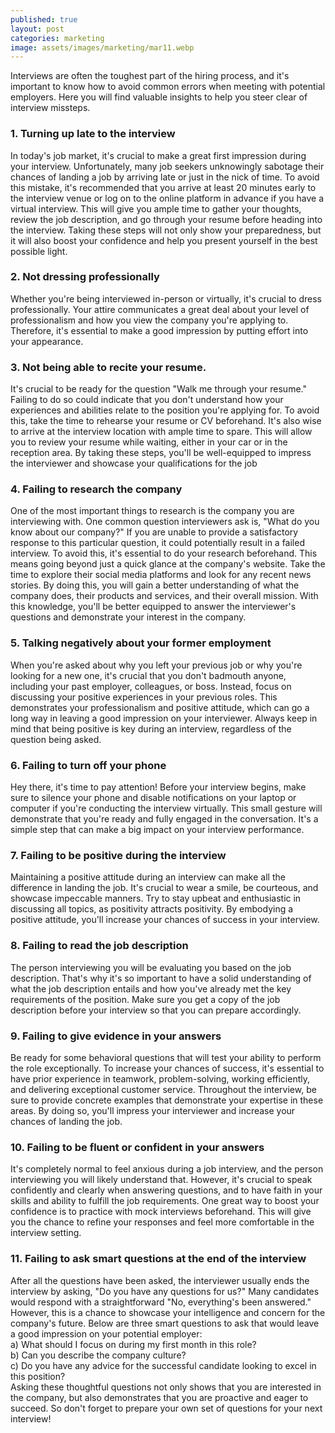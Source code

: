 ```yaml
---
published: true
layout: post
categories: marketing
image: assets/images/marketing/mar11.webp
---
```

Interviews are often the toughest part of the hiring process, and it's important to know how to avoid common errors when meeting with potential employers. Here you will find valuable insights to help you steer clear of interview missteps.  

### 1.	Turning up late to the interview  

In today's job market, it's crucial to make a great first impression during your interview. Unfortunately, many job seekers unknowingly sabotage their chances of landing a job by arriving late or just in the nick of time. To avoid this mistake, it's recommended that you arrive at least 20 minutes early to the interview venue or log on to the online platform in advance if you have a virtual interview. This will give you ample time to gather your thoughts, review the job description, and go through your resume before heading into the interview. Taking these steps will not only show your preparedness, but it will also boost your confidence and help you present yourself in the best possible light.  

### 2.	Not dressing professionally  

Whether you're being interviewed in-person or virtually, it's crucial to dress professionally. Your attire communicates a great deal about your level of professionalism and how you view the company you're applying to. Therefore, it's essential to make a good impression by putting effort into your appearance.  

### 3.	Not being able to recite your resume.  

It's crucial to be ready for the question "Walk me through your resume." Failing to do so could indicate that you don't understand how your experiences and abilities relate to the position you're applying for. To avoid this, take the time to rehearse your resume or CV beforehand. It's also wise to arrive at the interview location with ample time to spare. This will allow you to review your resume while waiting, either in your car or in the reception area. By taking these steps, you'll be well-equipped to impress the interviewer and showcase your qualifications for the job  

### 4.	Failing to research the company  

One of the most important things to research is the company you are interviewing with. One common question interviewers ask is, "What do you know about our company?" If you are unable to provide a satisfactory response to this particular question, it could potentially result in a failed interview. To avoid this, it's essential to do your research beforehand. This means going beyond just a quick glance at the company's website. Take the time to explore their social media platforms and look for any recent news stories. By doing this, you will gain a better understanding of what the company does, their products and services, and their overall mission. With this knowledge, you'll be better equipped to answer the interviewer's questions and demonstrate your interest in the company.  

### 5.	Talking negatively about your former employment  

When you're asked about why you left your previous job or why you're looking for a new one, it's crucial that you don't badmouth anyone, including your past employer, colleagues, or boss. Instead, focus on discussing your positive experiences in your previous roles. This demonstrates your professionalism and positive attitude, which can go a long way in leaving a good impression on your interviewer. Always keep in mind that being positive is key during an interview, regardless of the question being asked.  

### 6.	Failing to turn off your phone  

Hey there, it's time to pay attention! Before your interview begins, make sure to silence your phone and disable notifications on your laptop or computer if you're conducting the interview virtually. This small gesture will demonstrate that you're ready and fully engaged in the conversation. It's a simple step that can make a big impact on your interview performance.  

### 7.	Failing to be positive during the interview  

Maintaining a positive attitude during an interview can make all the difference in landing the job. It's crucial to wear a smile, be courteous, and showcase impeccable manners. Try to stay upbeat and enthusiastic in discussing all topics, as positivity attracts positivity. By embodying a positive attitude, you'll increase your chances of success in your interview.  

### 8.	Failing to read the job description  

The person interviewing you will be evaluating you based on the job description. That's why it's so important to have a solid understanding of what the job description entails and how you've already met the key requirements of the position. Make sure you get a copy of the job description before your interview so that you can prepare accordingly.  

### 9.	Failing to give evidence in your answers  

Be ready for some behavioral questions that will test your ability to perform the role exceptionally. To increase your chances of success, it's essential to have prior experience in teamwork, problem-solving, working efficiently, and delivering exceptional customer service. Throughout the interview, be sure to provide concrete examples that demonstrate your expertise in these areas. By doing so, you'll impress your interviewer and increase your chances of landing the job.  

### 10.	Failing to be fluent or confident in your answers  

It's completely normal to feel anxious during a job interview, and the person interviewing you will likely understand that. However, it's crucial to speak confidently and clearly when answering questions, and to have faith in your skills and ability to fulfill the job requirements. One great way to boost your confidence is to practice with mock interviews beforehand. This will give you the chance to refine your responses and feel more comfortable in the interview setting.  

### 11.	Failing to ask smart questions at the end of the interview  

After all the questions have been asked, the interviewer usually ends the interview by asking, "Do you have any questions for us?" Many candidates would respond with a straightforward "No, everything's been answered." However, this is a chance to showcase your intelligence and concern for the company's future. Below are three smart questions to ask that would leave a good impression on your potential employer:  
a)	What should I focus on during my first month in this role?  
b)	Can you describe the company culture?  
c)	Do you have any advice for the successful candidate looking to excel in this position?  
Asking these thoughtful questions not only shows that you are interested in the company, but also demonstrates that you are proactive and eager to succeed. So don't forget to prepare your own set of questions for your next interview!
